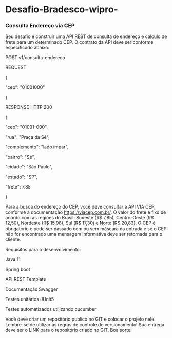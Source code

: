 ﻿# Desafio-Bradesco-wipro-

### Consulta Endereço via CEP
Seu desafio é construir uma API REST de consulta de endereço e cálculo de frete para
um determinado CEP. O contrato da API deve ser conforme especificado abaixo:


POST v1/consulta-endereco

REQUEST

{

"cep": "01001000"

}

RESPONSE HTTP 200

{

"cep": "01001-000",

"rua": "Praça da Sé",

"complemento": "lado ímpar",

"bairro": "Sé",

"cidade": "São Paulo",

"estado": "SP",

"frete": 7.85

}


Para a busca do endereço do CEP, você deve consultar a API VIA CEP, conforme a
documentação https://viacep.com.br/. O valor do frete é fixo de acordo com as regiões
do Brasil: Sudeste (R$ 7,85), Centro-Oeste (R$ 12,50), Nordeste (R$ 15,98), Sul (R$
17,30) e Norte (R$ 20,83). O CEP é obrigatório e pode ser passado com ou sem máscara
na entrada e se o CEP não for encontrado uma mensagem informativa deve ser retornada
para o cliente.


Requisitos para o desenvolvimento:

Java 11

Spring boot

API REST Template

Documentação Swagger

Testes unitários JUnit5

Testes automatizados utilizando cucumber

Você deve criar um repositório publico no GIT e colocar o projeto nele. Lembre-se de
utilizar as regras de controle de versionamento! Sua entrega deve ser o LINK para o
repositório criado no GIT. Boa sorte!
